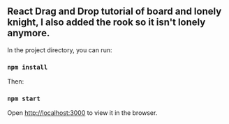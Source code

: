 ## React Drag and Drop tutorial of board and lonely knight, I also added the rook so it isn't lonely anymore.

In the project directory, you can run:

### `npm install`

Then:
### `npm start`

Open [http://localhost:3000](http://localhost:3000) to view it in the browser.
